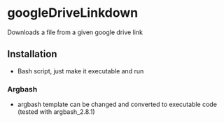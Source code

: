 # googleDriveLinkdown
Downloads a file from a given google drive link

## Installation
- Bash script, just make it executable and run

### Argbash
- argbash template can be changed and converted to executable code (tested with argbash_2.8.1)
